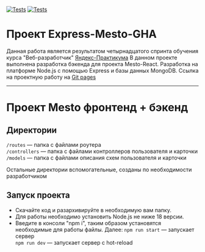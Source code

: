 [![Tests](../../actions/workflows/tests-13-sprint.yml/badge.svg)](../../actions/workflows/tests-13-sprint.yml) [![Tests](../../actions/workflows/tests-14-sprint.yml/badge.svg)](../../actions/workflows/tests-14-sprint.yml)
# Проект Express-Mesto-GHA #
Данная работа является результатом четырнадцатого спринта обучения курса "Веб-разработчик" [Яндекс-Практикума](https://practicum.yandex.ru/ "Сайт Яндекс-Практикума")
В данном проекте выполнена разработка бэкенда для проекта Mesto-React. Разработка на платформе Node.js с помощью Express и базы данных MongoDB.
Ссылка на проектную работу на [Git pages](https://github.com/andreiklepko88/express-mesto-gha.git "Ссылка на проектную работу")
***
# Проект Mesto фронтенд + бэкенд
## Директории

`/routes` — папка с файлами роутера  
`/controllers` — папка с файлами контроллеров пользователя и карточки   
`/models` — папка с файлами описания схем пользователя и карточки  
  
Остальные директории вспомогательные, созданы по необходимости разработчиком

## Запуск проекта
- Скачайте код и разархивируйте в необходимую вам папку.
- Для работы необходимо установить Node.js не ниже 18 версии.
- Введите в консоли "npm i", таким образом установятся необходимые для работы файлы. Далее:
`npm run start` — запускает сервер   
`npm run dev` — запускает сервер с hot-reload
